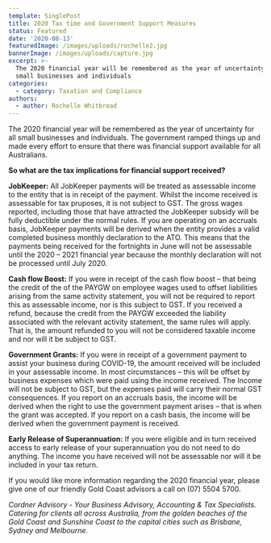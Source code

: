 ```yaml
---
template: SinglePost
title: 2020 Tax time and Government Support Measures
status: Featured
date: '2020-08-13'
featuredImage: /images/uploads/rochelle2.jpg
bannerImage: /images/uploads/capture.jpg
excerpt: >-
  The 2020 financial year will be remembered as the year of uncertainty for all
  small businesses and individuals
categories:
  - category: Taxation and Compliance
authors:
  - author: Rochelle Whitbread
---
```

The 2020 financial year will be remembered as the year of uncertainty for all small businesses and individuals. The government ramped things up and made every effort to ensure that there was financial support available for all Australians. 

**So what are the tax implications for financial support received?**

**JobKeeper:**
All JobKeeper payments will be treated as assessable income to the entity that is in receipt of the payment. Whilst the income received is assessable for tax pruposes, it is not subject to GST. The gross wages reported, including those that have attracted the JobKeeper subsidy will be fully deductible under the normal rules. 
If you are operating on an accruals basis, JobKeeper payments will be derived when the entity provides a valid completed business monthly declaration to the ATO. This means that the payments being received for the fortnights in June will not be assessable until the 2020 – 2021 financial year because the monthly declaration will not be processed until July 2020.

**Cash flow Boost:**
If you were in receipt of the cash flow boost – that being the credit of the of the PAYGW on employee wages used to offset liabilities arising from the same activity statement, you will not be required to report this as assessable income, nor is this subject to GST.
If you received a refund, because the credit from the PAYGW exceeded the liability associated with the relevant activity statement, the same rules will apply. That is, the amount refunded to you will not be considered taxable income and nor will it be subject to GST.

**Government Grants:**
If you were in receipt of a government payment to assist your business during COVID-19, the amount received will be included in your assessable income. In most circumstances – this will be offset by business expenses which were paid using the income received. The Income will not be subject to GST, but the expenses paid will carry their normal GST consequences.
If you report on an accruals basis, the income will be derived when the right to use the government payment arises – that is when the grant was accepted.
If you report on a cash basis, the income will be derived when the government payment is received.

**Early Release of Superannuation:**
If you were eligible and in turn received access to early release of your superannuation you do not need to do anything. The income you have received will not be assessable nor will it be included in your tax return. 

If you would like more information regarding the 2020 financial year, please give one of our friendly Gold Coast advisors a call on (07) 5504 5700.



_Cordner Advisory - Your Business Advisory, Accounting & Tax Specialists. Catering for clients all across Australia, from the golden beaches of the Gold Coast and Sunshine Coast to the capital cities such as Brisbane, Sydney and Melbourne._
